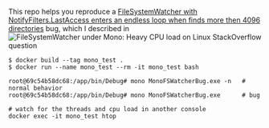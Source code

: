 This repo helps you reproduce a [FileSystemWatcher with NotifyFilters.LastAccess enters an endless loop when finds more then 4096 directories](https://github.com/mono/mono/issues/19956) bug, which I described in ![FileSystemWatcher under Mono: Heavy CPU load on Linux](https://stackoverflow.com/questions/62321603/filesystemwatcher-under-mono-heavy-cpu-load-on-linux) StackOverflow question


```
$ docker build --tag mono_test .
$ docker run --name mono_test --rm -it mono_test bash

root@69c54b58dc68:/app/bin/Debug# mono MonoFSWatcherBug.exe -n   # normal behavior
root@69c54b58dc68:/app/bin/Debug# mono MonoFSWatcherBug.exe      # bug

# watch for the threads and cpu load in another console
docker exec -it mono_test htop
```
